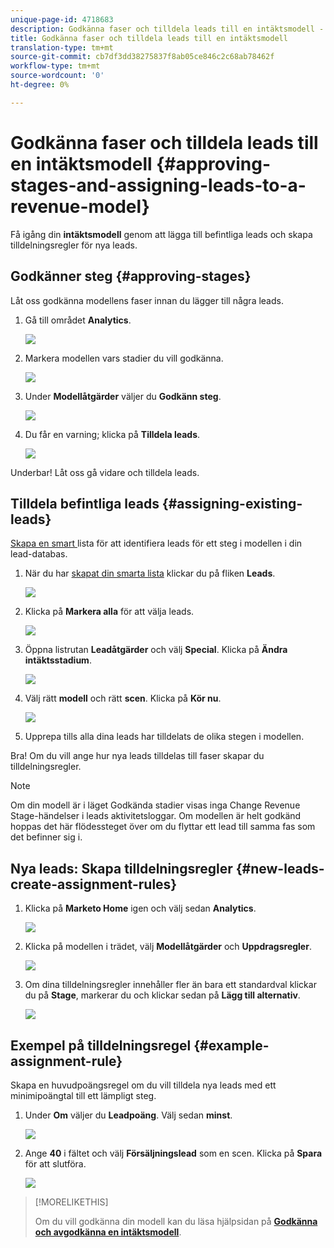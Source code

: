 ```yaml
---
unique-page-id: 4718683
description: Godkänna faser och tilldela leads till en intäktsmodell - Marketo Docs - produktdokumentation
title: Godkänna faser och tilldela leads till en intäktsmodell
translation-type: tm+mt
source-git-commit: cb7df3dd38275837f8ab05ce846c2c68ab78462f
workflow-type: tm+mt
source-wordcount: '0'
ht-degree: 0%

---
```



# Godkänna faser och tilldela leads till en intäktsmodell {#approving-stages-and-assigning-leads-to-a-revenue-model}

Få igång din **intäktsmodell** genom att lägga till befintliga leads och skapa tilldelningsregler för nya leads.

## Godkänner steg {#approving-stages}

Låt oss godkänna modellens faser innan du lägger till några leads.

1. Gå till området **Analytics**.

   ![](assets/image2015-4-28-17-3a8-3a8.png)

1. Markera modellen vars stadier du vill godkänna.

   ![](assets/image2015-4-28-17-3a10-3a3.png)

1. Under **Modellåtgärder** väljer du **Godkänn steg**.

   ![](assets/image2015-4-28-17-3a12-3a37.png)

1. Du får en varning; klicka på **Tilldela leads**.

   ![](assets/image2015-4-28-17-3a5-3a39.png)

Underbar! Låt oss gå vidare och tilldela leads.

## Tilldela befintliga leads {#assigning-existing-leads}

[Skapa en smart ](/help/marketo/product-docs/core-marketo-concepts/smart-lists-and-static-lists/creating-a-smart-list/create-a-smart-list.md) lista för att identifiera leads för ett steg i modellen i din lead-databas.

1. När du har [skapat din smarta lista](/help/marketo/product-docs/core-marketo-concepts/smart-lists-and-static-lists/creating-a-smart-list/create-a-smart-list.md) klickar du på fliken **Leads**.

   ![](assets/image2015-4-29-11-3a37-3a30.png)

1. Klicka på **Markera alla** för att välja leads.

   ![](assets/image2015-4-29-11-3a39-3a39.png)

1. Öppna listrutan **Leadåtgärder** och välj **Special**. Klicka på **Ändra intäktsstadium**.

   ![](assets/image2015-4-29-11-3a40-3a38.png)

1. Välj rätt **modell** och rätt **scen**. Klicka på **Kör nu**.

   ![](assets/image2015-4-29-11-3a43-3a41.png)

1. Upprepa tills alla dina leads har tilldelats de olika stegen i modellen.

Bra! Om du vill ange hur nya leads tilldelas till faser skapar du tilldelningsregler.

>[!NOTE]
>
>Om din modell är i läget Godkända stadier visas inga Change Revenue Stage-händelser i leads aktivitetsloggar. Om modellen är helt godkänd hoppas det här flödessteget över om du flyttar ett lead till samma fas som det befinner sig i.

## Nya leads: Skapa tilldelningsregler {#new-leads-create-assignment-rules}

1. Klicka på **Marketo Home** igen och välj sedan **Analytics**.

   ![](assets/image2015-4-28-17-3a8-3a8.png)

1. Klicka på modellen i trädet, välj **Modellåtgärder** och **Uppdragsregler**.

   ![](assets/image2015-4-29-11-3a52-3a17.png)

1. Om dina tilldelningsregler innehåller fler än bara ett standardval klickar du på **Stage**, markerar du och klickar sedan på **Lägg till alternativ**.

   ![](assets/image2015-4-29-12-3a5-3a46.png)

## Exempel på tilldelningsregel {#example-assignment-rule}

Skapa en huvudpoängsregel om du vill tilldela nya leads med ett minimipoängtal till ett lämpligt steg.

1. Under **Om** väljer du **Leadpoäng**. Välj sedan **minst**.

   ![](assets/image2015-4-29-13-3a27-3a8.png)

1. Ange **40** i fältet och välj **Försäljningslead** som en scen. Klicka på **Spara** för att slutföra.

   ![](assets/image2015-4-29-14-3a4-3a23.png)

>[!MORELIKETHIS]
>
>Om du vill godkänna din modell kan du läsa hjälpsidan på **[Godkänna och avgodkänna en intäktsmodell](/help/marketo/product-docs/reporting/revenue-cycle-analytics/revenue-cycle-models/approve-unapprove-a-revenue-model.md)**.
